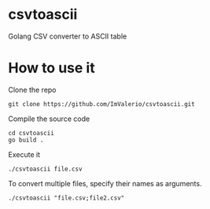 # csvtoascii

Golang CSV converter to ASCII table

# How to use it

Clone the repo

```
git clone https://github.com/ImValerio/csvtoascii.git
```

Compile the source code

```
cd csvtoascii
go build .
```

Execute it

```
./csvtoascii file.csv
```

To convert multiple files, specify their names as arguments.

```
./csvtoascii "file.csv;file2.csv"
```
